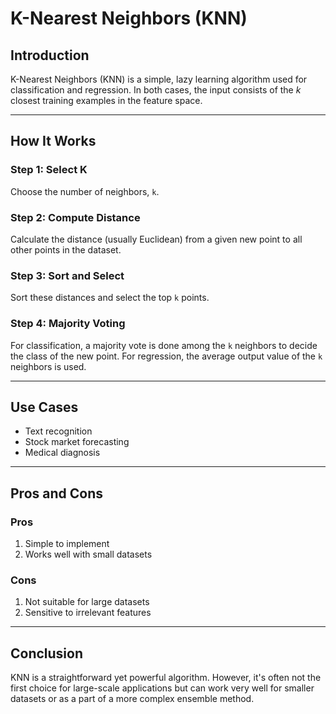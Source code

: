 # K-Nearest Neighbors (KNN)

## Introduction

K-Nearest Neighbors (KNN) is a simple, lazy learning algorithm used for classification and regression. In both cases, the input consists of the *k* closest training examples in the feature space.

---

## How It Works

### Step 1: Select K
Choose the number of neighbors, `k`.

### Step 2: Compute Distance
Calculate the distance (usually Euclidean) from a given new point to all other points in the dataset.

### Step 3: Sort and Select
Sort these distances and select the top `k` points.

### Step 4: Majority Voting
For classification, a majority vote is done among the `k` neighbors to decide the class of the new point. For regression, the average output value of the `k` neighbors is used.

---

## Use Cases

- Text recognition
- Stock market forecasting
- Medical diagnosis

---

## Pros and Cons

### Pros

1. Simple to implement
2. Works well with small datasets

### Cons

1. Not suitable for large datasets
2. Sensitive to irrelevant features

---

## Conclusion

KNN is a straightforward yet powerful algorithm. However, it's often not the first choice for large-scale applications but can work very well for smaller datasets or as a part of a more complex ensemble method.
